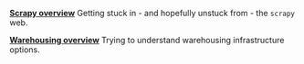 [**Scrapy overview**](2017-04-04-scrapy-overview.md)
Getting stuck in - and hopefully unstuck from - the `scrapy` web.

[**Warehousing overview**](2017-04-04-infrastructure-tutorial.md)
Trying to understand warehousing infrastructure options.